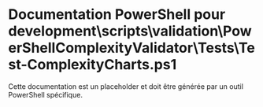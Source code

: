 # Documentation PowerShell pour development\scripts\validation\PowerShellComplexityValidator\Tests\Test-ComplexityCharts.ps1

Cette documentation est un placeholder et doit être générée par un outil PowerShell spécifique.
